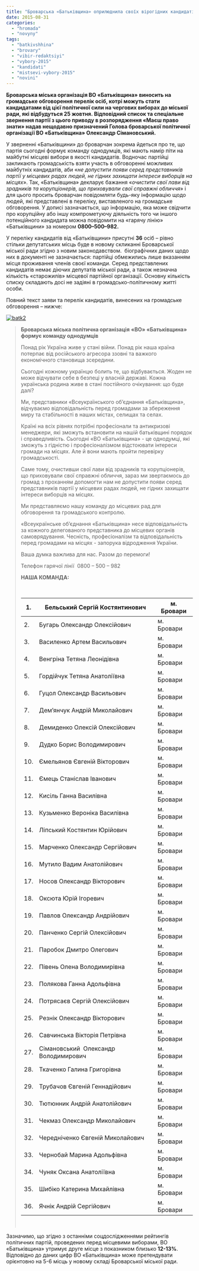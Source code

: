 ```yaml
---
title: "Броварська «Батьківщина» оприлюднила своїх вірогідних кандидатів в депутати Броварської міськради"
date: 2015-08-31
categories: 
  - "hromada"
  - "novyny"
tags: 
  - "batkivshhina"
  - "brovary"
  - "vibir-redaktsiyi"
  - "vybory-2015"
  - "kandidati"
  - "mistsevi-vybory-2015"
  - "novini"
---
```


**Броварська міська організація ВО «Батьківщина» виносить на громадське обговорення перелік осіб, котрі можуть стати кандидатами від цієї політичної сили на чергових виборах до міської ради, які відбудуться 25 жовтня. Відповідний список та спеціальне звернення партії з цього приводу в розпорядження «Маєш право знати» надав нещодавно призначений Голова броварської політичної організації ВО «Батьківщина» Олександр Сімановський.**

У зверненні «Батьківщини» до броварчан зокрема йдеться про те, що партія сьогодні формує команду однодумців, які мають намір піти на майбутні місцеві вибори в якості кандидатів. Водночас партійці закликають громадськість взяти участь в обговоренні можливих майбутніх кандидатів, аби «_не допустити появи серед представників партії у місцевих радах людей, не гідних захищати інтереси виборців на місцях_». Так, «Батьківщина» декларує бажання «_очистити свої лави від зрадників та корупціонерів, що приховували свої справжні обличчя_» і для цього просить броварчан повідомляти будь-яку інформацію щодо людей, які представлені в переліку, виставленого на громадське обговорення. У дописі зазначається, що інформацію, яка може свідчити про корупційну або іншу компрометуючу діяльність того чи іншого потенційного кандидата можна повідомити на «гарячу лінію» «Батьківщини» за номером **0800–500–982.**

У переліку кандидатів від «Батьківщини» присутні **36** осіб – рівно стільки депутатських місць буде в новому скликанні Броварської міської ради згідно з новим законодавством.  біографічних даних щодо них в документі не зазначається: партійці обмежились лише вказанням місця проживання членів своєї команди. Серед представлених кандидатів немає діючих депутатів міської ради, а також незначна кількість «старожилів» місцевої партійної організації. Основну кількість списку складають досі не задіяні в громадсько-політичному житті особи.

Повний текст заяви та перелік кандидатів, винесених на громадське обговорення – нижче:

[![batk2](https://mpz.brovary.org/wp-content/uploads/2015/08/batk2.jpg)](https://mpz.brovary.org/wp-content/uploads/2015/08/batk2.jpg)

> **Броварська міська політична організація** **«ВО» «Батьківщина» формує команду однодумців**
> 
> Понад рік Україна живе у стані війни. Понад рік наша країна потерпає від російського агресора ззовні та важкого економічного становища зсередини.
> 
> Сьогодні кожному українцю болить те, що відбувається. Жоден не може відчувати себе в безпеці у власній державі. Кожна українська родина живе в стані постійного очікування: що буде далі?
> 
> Ми, представники «Всеукраїнського об’єднання «Батьківщина», відчуваємо відповідальність перед громадами за збереження миру та стабільності в наших містах, селищах та селах.
> 
> Країні на всіх рівнях потрібні професіонали та антикризові менеджери, які зможуть встановити на нашій батьківщині порядок і справедливість. Сьогодні «ВО «Батьківщина» - це однодумці, які зможуть з гідністю і професіоналізмом відстоювати інтереси громади на місцях. Але й вони мають пройти перевірку громадськості.
> 
> Саме тому, очистивши свої лави від зрадників та корупціонерів, що приховували свої справжні обличчя, зараз ми звертаємось до громад з проханням допомогти нам не допустити появи серед представників партії у місцевих радах людей, не гідних захищати інтереси виборців на місцях.
> 
> Ми представляємо нашу команду до місцевих рад для обговорення та громадського контролю.
> 
> «Всеукраїнське об’єднання «Батьківщина» несе відповідальність за кожного делегованого представника до місцевих органів самоврядування. Чесність, професіоналізм та відповідальність перед громадами на місцях - запорука відродження України.
> 
> Ваша думка важлива для нас. Разом до перемоги!
> 
> Телефон гарячої лінії  0800 – 500 – 982
> 
> **НАША КОМАНДА:**
> 
>  
> 
> | 1. | Бельський Сергій Костянтинович | м. Бровари |
> | --- | --- | --- |
> | 2. | Бугарь Олександр Олексійович | м. Бровари |
> | 3. | Василенко Артем Васильович | м. Бровари |
> | 4. | Венгріна Тетяна Леонідівна | м. Бровари |
> | 5. | Гордійчук Тетяна Анатоліївна | м. Бровари |
> | 6. | Гуцол Олександр Васильович | м. Бровари |
> | 7. | Дем’янчук Андрій Миколайович | м. Бровари |
> | 8. | Демиденко Олексій Олексійович | м. Бровари |
> | 9. | Дудко Борис Володимирович | м. Бровари |
> | 10. | Ємельянов Євгеній Вікторович | м. Бровари |
> | 11. | Ємець Станіслав Іванович | м. Бровари |
> | 12. | Кисіль Ганна Василівна | м. Бровари |
> | 13. | Кузьменко Вероніка Василівна | м. Бровари |
> | 14. | Ліпський Костянтин Юрійович | м. Бровари |
> | 15. | Марченко Олександр Сергійович | м. Бровари |
> | 16. | Мутило Вадим Анатолійович | м. Бровари |
> | 17. | Носов Олександр Вікторович | м. Бровари |
> | 18. | Оксюта Юрій Ігоревич | м. Бровари |
> | 19. | Павлов Олександр Андрійович | м. Бровари |
> | 20. | Панченко Сергій Олексійович | м. Бровари |
> | 21. | Паробок Дмитро Олегович | м. Бровари |
> | 22. | Півень Олена Володимирівна | м. Бровари |
> | 23. | Полякова Ганна Адольфівна | м. Бровари |
> | 24. | Потрясаєв Сергій Олексійович | м. Бровари |
> | 25. | Резнік Олександр Вікторович | м. Бровари |
> | 26. | Савчинська Вікторія Петрівна | м. Бровари |
> | 27. | Сімановський  Олександр Володимирович | м. Бровари |
> | 28. | Ткаченко Галина Григорівна | м. Бровари |
> | 29. | Трубачов Євгеній Геннадійович | м. Бровари |
> | 30. | Тютюнник Андрій Анатолійович | м. Бровари |
> | 31. | Чекмаз Олександр Миколайович | м. Бровари |
> | 32. | Чередніченко Євгеній Миколайович | м. Бровари |
> | 33. | Чернобай Марина Адольфівна | м. Бровари |
> | 34. | Чуняк Оксана Анатоліївна | м. Бровари |
> | 35. | Шибіко Катерина Михайлівна | м. Бровари |
> | 36. | Ячнік Андрій Сергійович | м. Бровари |
> 
>  

Зазначимо, що згідно з останніми соцдослідженнями рейтингів політичних партій, проведених перед місцевими виборами, ВО «Батьківщина» утримує друге місце з показником близько **12-13%**. Відповідно до даних цифр ВО «Батьківщина» може претендувати орієнтовно на 5-6 місць у новому складі Броварської міської ради.
